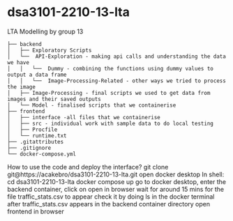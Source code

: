 # dsa3101-2210-13-lta

LTA Modelling by group 13
````
├── backend 
│   ├── Exploratory Scripts 
│   └──  API-Exploration - making api calls and understanding the data we have 
│   │   └──  Dummy - combining the functions using dummy values to output a data frame 
│   │   └──  Image-Processing-Related - other ways we tried to process the image 
│   ├── Image-Processing - final scripts we used to get data from images and their saved outputs 
│   └── Model - finalised scripts that we containerise 
├── frontend 
│   ├── interface -all files that we containerise 
│   ├── src - individual work with sample data to do local testing
│   ├── Procfile 
│   └── runtime.txt 
├── .gitattributes 
├── .gitignore 
└── docker-compose.yml 
````
How to use the code and deploy the interface?
git clone git@https://acakebro/dsa3101-2210-13-lta.git
open docker desktop
In shell:
cd dsa3101-2210-13-lta
docker compose up
go to docker desktop, enter the backend container, click on open in browser
wait for around 15 mins for the file traffic_stats.csv to appear
check it by doing ls in the docker terminal
after traffic_stats.csv appears in the backend container directory
open frontend in browser


